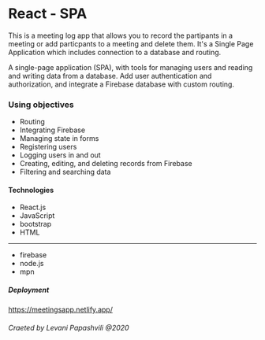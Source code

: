 #  React - SPA
This is a meeting log app that allows you to record the partipants in a meeting or add particpants to a meeting and delete them. It's a Single Page Application which includes connection to a database and routing.

A single-page application (SPA), with tools for managing users and reading and writing data from a database.
Add user authentication and authorization, and integrate a Firebase database with custom routing.

### Using objectives
- Routing
- Integrating Firebase
- Managing state in forms
- Registering users
- Logging users in and out
- Creating, editing, and deleting records from Firebase
- Filtering and searching data

#### Technologies

* React.js
* JavaScript
* bootstrap
* HTML
---
* firebase
* node.js
* mpn

##### Deployment

https://meetingsapp.netlify.app/

###### Craeted by Levani Papashvili @2020
